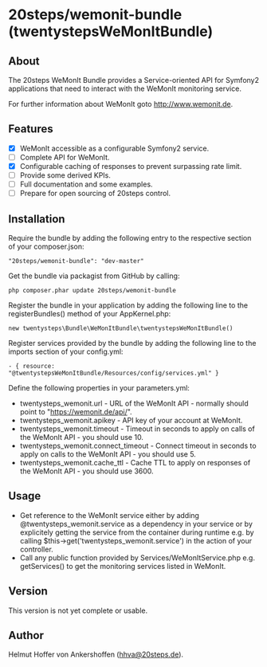 # 20steps/wemonit-bundle (twentystepsWeMonItBundle)

## About

The 20steps WeMonIt Bundle provides a Service-oriented API for Symfony2 applications that need to interact with the WeMonIt monitoring service.

For further information about WeMonIt goto http://www.wemonit.de.

## Features

- [x] WeMonIt accessible as a configurable Symfony2 service.
- [ ] Complete API for WeMonIt.
- [x] Configurable caching of responses to prevent surpassing rate limit.
- [ ] Provide some derived KPIs.
- [ ] Full documentation and some examples.
- [ ] Prepare for open sourcing of 20steps control.

## Installation

Require the bundle by adding the following entry to the respective section of your composer.json:
```
"20steps/wemonit-bundle": "dev-master"
```

Get the bundle via packagist from GitHub by calling:
```
php composer.phar update 20steps/wemonit-bundle
```

Register the bundle in your application by adding the following line to the registerBundles() method of your AppKernel.php:  
```
new twentysteps\Bundle\WeMonItBundle\twentystepsWeMonItBundle()
```

Register services provided by the bundle by adding the following line to the imports section of your config.yml:  
```
- { resource: "@twentystepsWeMonItBundle/Resources/config/services.yml" }
```

Define the following properties in your parameters.yml:  
* twentysteps_wemonit.url - URL of the WeMonIt API - normally should point to "https://wemonit.de/api/".
* twentysteps_wemonit.apikey - API key of your account at WeMonIt.
* twentysteps_wemonit.timeout - Timeout in seconds to apply on calls of the WeMonIt API - you should use 10.
* twentysteps_wemonit.connect_timeout - Connect timeout in seconds to apply on calls to the WeMonIt API - you should use 5.
* twentysteps_wemonit.cache_ttl - Cache TTL to apply on responses of the WeMonIt API - you should use 3600.

## Usage

* Get reference to the WeMonIt service either by adding @twentysteps_wemonit.service as a dependency in your service or by  explicitely getting the service from the container during runtime e.g. by calling $this->get('twentysteps_wemonit.service') in the action of your controller.
* Call any public function provided by Services/WeMonItService.php e.g. getServices() to get the monitoring services listed in WeMonIt.

## Version

This version is not yet complete or usable.

## Author

Helmut Hoffer von Ankershoffen (hhva@20steps.de).